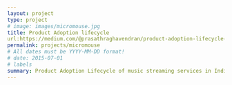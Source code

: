 ```yaml
---
layout: project
type: project
# image: images/micromouse.jpg
title: Product Adoption lifecycle
url:https://medium.com/@prasathraghavendran/product-adoption-lifecycle-for-music-streaming-services-in-india-447100c1c231
permalink: projects/micromouse
# All dates must be YYYY-MM-DD format!
# date: 2015-07-01
# labels
summary: Product Adoption Lifecycle of music streaming services in India.
---
```

